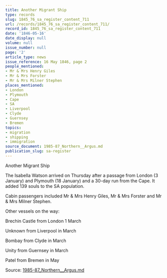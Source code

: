 ```yaml
---
title: Another Migrant Ship
type: records
slug: 1845_76_sa_register_content_711
url: /records/1845_76_sa_register_content_711/
record_id: 1845_76_sa_register_content_711
date: '1846-05-16'
date_display: null
volume: null
issue_number: null
page: '2'
article_type: news
issue_reference: 16 May 1846, page 2
people_mentioned:
- Mr & Mrs Henry Giles
- Mr & Mrs Forster
- Mr & Mrs Milner Stephen
places_mentioned:
- London
- Plymouth
- Cape
- SA
- Liverpool
- Clyde
- Guernsey
- Bremen
topics:
- migration
- shipping
- immigration
source_document: 1985-87_Northern__Argus.md
publication_slug: sa-register
---
```


Another Migrant Ship

The Isabella Watson arrived on Thursday after a passage from London (3 January) and Plymouth (18 January) and a 30-day run from the Cape.  It added 139 souls to the SA population.

Cabin passengers included Mr & Mrs Henry Giles, Mr & Mrs Forster and Mr & Mrs Milner Stephen.

Other vessels on the way:

Brechin Castle	from London 1 March

Unknown	from Liverpool in March

Bombay		from Clyde in March

Unity		from Guernsey in March

Patel		from Bremen in May

Source: [1985-87_Northern__Argus.md](/downloads/markdown/1985-87_Northern__Argus.md)
